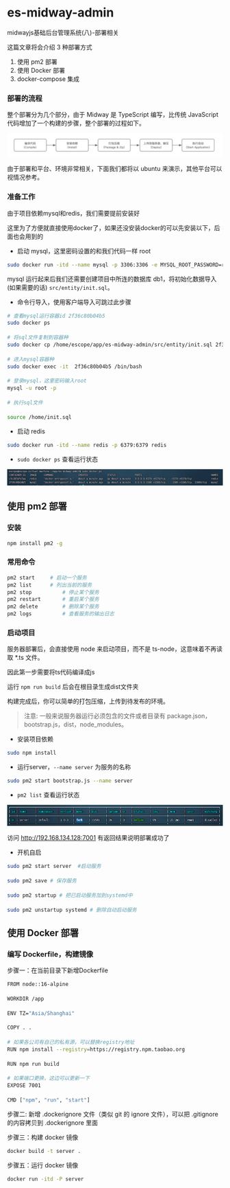 # es-midway-admin

midwayjs基础后台管理系统(八)-部署相关

这篇文章将会介绍 3 种部署方式

1. 使用 pm2 部署
2. 使用 Docker 部署
3. docker-compose 集成

### 部署的流程

整个部署分为几个部分，由于 Midway 是 TypeScript 编写，比传统 JavaScript 代码增加了一个构建的步骤，整个部署的过程如下。

![01](./images/01.png)

由于部署和平台、环境非常相关，下面我们都将以 ubuntu 来演示，其他平台可以视情况参考。

### 准备工作

由于项目依赖mysql和redis，我们需要提前安装好

这里为了方便就直接使用docker了，如果还没安装docker的可以先安装以下，后面也会用到的

- 启动 mysql，这里密码设置的和我们代码一样 root

```sh
sudo docker run -itd --name mysql -p 3306:3306 -e MYSQL_ROOT_PASSWORD=root mysql
```

mysql 运行起来后我们还需要创建项目中所连的数据库 db1，将初始化数据导入(如果需要的话) `src/entity/init.sql`。

- 命令行导入，使用客户端导入可跳过此步骤

```sh
# 查看mysql运行容器id 2f36c80b04b5
sudo docker ps

# 将sql文件复制到容器种
sudo docker cp /home/escope/app/es-midway-admin/src/entity/init.sql 2f36c80b04b5:/home/init.sql

# 进入mysql容器种
sudo docker exec -it  2f36c80b04b5 /bin/bash

# 登录mysql，这里密码输入root
mysql -u root -p

# 执行sql文件

source /home/init.sql
```

- 启动 redis

```sh
sudo docker run -itd --name redis -p 6379:6379 redis
```

- `sudo docker ps` 查看运行状态

![02](./images/02.png)

## 使用 pm2 部署

### 安装

```sh
npm install pm2 -g
```

### 常用命令

```sh
pm2 start     # 启动一个服务
pm2 list      # 列出当前的服务
pm2 stop          # 停止某个服务
pm2 restart       # 重启某个服务
pm2 delete        # 删除某个服务
pm2 logs          # 查看服务的输出日志
```

### 启动项目

服务器部署后，会直接使用 node 来启动项目，而不是 ts-node，这意味着不再读取 *.ts 文件。

因此第一步需要将ts代码编译成js

运行 `npm run build` 后会在根目录生成dist文件夹

构建完成后，你可以简单的打包压缩，上传到待发布的环境。

> 注意: 一般来说服务器运行必须包含的文件或者目录有 package.json，bootstrap.js，dist，node_modules。

- 安装项目依赖

```sh
sudo npm install
```

- 运行server，`--name server` 为服务的名称

```sh
sudo pm2 start bootstrap.js --name server
```

- `pm2 list` 查看运行状态

![03](./images/03.png)

访问 http://192.168.134.128:7001 有返回结果说明部署成功了

- 开机自启

```sh
sudo pm2 start server  #启动服务

sudo pm2 save # 保存服务

sudo pm2 startup # 把已启动服务加到systemd中

sudo pm2 unstartup systemd # 删除自动启动服务
```

## 使用 Docker 部署

### 编写 Dockerfile，构建镜像

步骤一：在当前目录下新增Dockerfile


```sh
FROM node::16-alpine

WORKDIR /app

ENV TZ="Asia/Shanghai"

COPY . .

# 如果各公司有自己的私有源，可以替换registry地址
RUN npm install --registry=https://registry.npm.taobao.org

RUN npm run build

# 如果端口更换，这边可以更新一下
EXPOSE 7001

CMD ["npm", "run", "start"]
```

步骤二: 新增 .dockerignore 文件（类似 git 的 ignore 文件），可以把 .gitignore 的内容拷贝到 .dockerignore 里面

步骤三：构建 docker 镜像

```sh
docker build -t server .
```

步骤五：运行 docker 镜像

```sh
docker run -itd -P server
```
